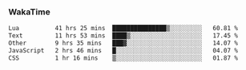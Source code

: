 ### WakaTime

<!--START_SECTION:waka-->

```txt
Lua          41 hrs 25 mins  ███████████████▒░░░░░░░░░   60.81 %
Text         11 hrs 53 mins  ████▒░░░░░░░░░░░░░░░░░░░░   17.45 %
Other        9 hrs 35 mins   ███▓░░░░░░░░░░░░░░░░░░░░░   14.07 %
JavaScript   2 hrs 46 mins   █░░░░░░░░░░░░░░░░░░░░░░░░   04.07 %
CSS          1 hr 16 mins    ▒░░░░░░░░░░░░░░░░░░░░░░░░   01.87 %
```

<!--END_SECTION:waka-->
